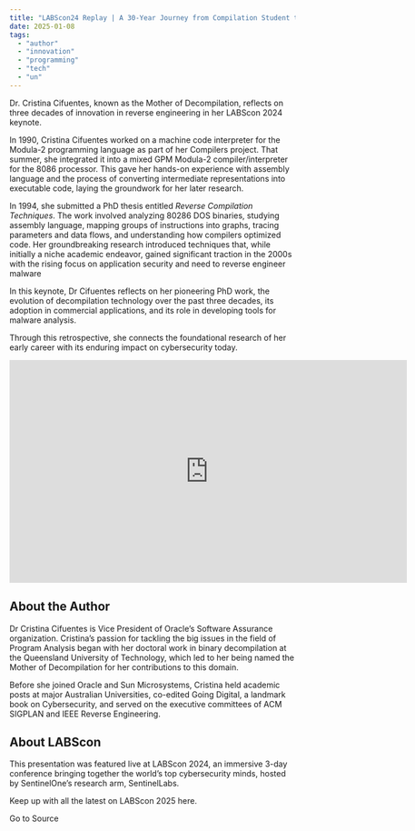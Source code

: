 ```yaml
---
title: "LABScon24 Replay | A 30-Year Journey from Compilation Student to Decompilation Pioneer"
date: 2025-01-08
tags: 
  - "author"
  - "innovation"
  - "programming"
  - "tech"
  - "un"
---
```


Dr. Cristina Cifuentes, known as the Mother of Decompilation, reflects on three decades of innovation in reverse engineering in her LABScon 2024 keynote.

In 1990, Cristina Cifuentes worked on a machine code interpreter for the Modula-2 programming language as part of her Compilers project. That summer, she integrated it into a mixed GPM Modula-2 compiler/interpreter for the 8086 processor. This gave her hands-on experience with assembly language and the process of converting intermediate representations into executable code, laying the groundwork for her later research.

In 1994, she submitted a PhD thesis entitled _Reverse Compilation Techniques_. The work involved analyzing 80286 DOS binaries, studying assembly language, mapping groups of instructions into graphs, tracing parameters and data flows, and understanding how compilers optimized code. Her groundbreaking research introduced techniques that, while initially a niche academic endeavor, gained significant traction in the 2000s with the rising focus on application security and need to reverse engineer malware

In this keynote, Dr Cifuentes reflects on her pioneering PhD work, the evolution of decompilation technology over the past three decades, its adoption in commercial applications, and its role in developing tools for malware analysis.

Through this retrospective, she connects the foundational research of her early career with its enduring impact on cybersecurity today.

<iframe loading="lazy" src="https://www.youtube.com/embed/wo3xEa2elp4" width="700" height="392" frameborder="0" allowfullscreen="allowfullscreen"></iframe>

## About the Author

Dr Cristina Cifuentes is Vice President of Oracle’s Software Assurance organization. Cristina’s passion for tackling the big issues in the field of Program Analysis began with her doctoral work in binary decompilation at the Queensland University of Technology, which led to her being named the Mother of Decompilation for her contributions to this domain.

Before she joined Oracle and Sun Microsystems, Cristina held academic posts at major Australian Universities, co-edited Going Digital, a landmark book on Cybersecurity, and served on the executive committees of ACM SIGPLAN and IEEE Reverse Engineering.

## About LABScon

This presentation was featured live at LABScon 2024, an immersive 3-day conference bringing together the world’s top cybersecurity minds, hosted by SentinelOne’s research arm, SentinelLabs.

Keep up with all the latest on LABScon 2025 here.

Go to Source
